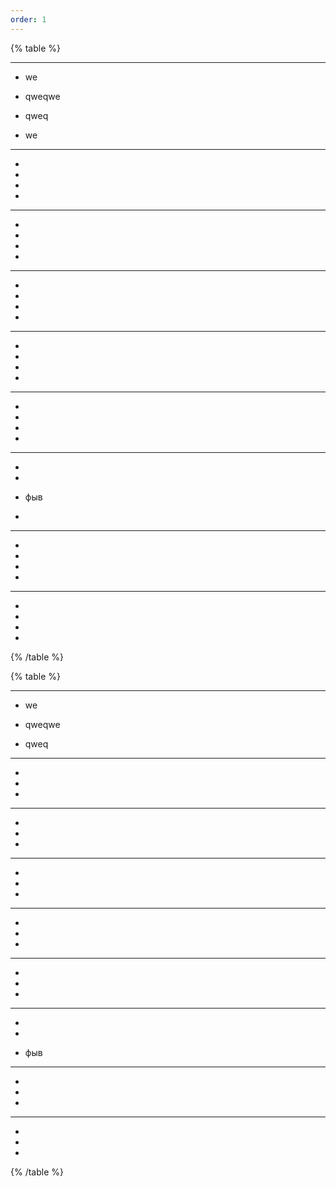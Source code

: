 ```yaml
---
order: 1
---
```


{% table %}

---

*  we

*  qweqwe

*  qweq

*  we

---

*  

*  

*  

*  

---

*  

*  

*  

*  

---

*  

*  

*  

*  

---

*  

*  

*  

*  

---

*  

*  

*  

*  

---

*  

*  

*  фыв

*  

---

*  

*  

*  

*  

---

*  

*  

*  

*  

{% /table %}

{% table %}

---

*  we

*  qweqwe

*  qweq

---

*  

*  

*  

---

*  

*  

*  

---

*  

*  

*  

---

*  

*  

*  

---

*  

*  

*  

---

*  

*  

*  фыв

---

*  

*  

*  

---

*  

*  

*  

{% /table %}
